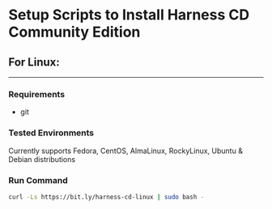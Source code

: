 # Setup Scripts to Install Harness CD Community Edition

## For Linux:
--------------

### Requirements
- git

### Tested Environments
Currently supports Fedora, CentOS, AlmaLinux, RockyLinux, Ubuntu & Debian distributions

### Run Command
```bash
curl -Ls https://bit.ly/harness-cd-linux | sudo bash -
```
